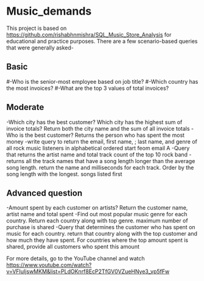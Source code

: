 # Music_demands

This project is based on https://github.com/rishabhnmishra/SQL_Music_Store_Analysis for educational and practice purposes.
There are a few scenario-based queries that were generally asked-
## Basic
#-Who is the senior-most employee based on job title?
#-Which country has the most invoices?
#-What are the top 3 values of total invoices?

## Moderate
-Which city has the best customer? Which city has the highest sum of invoice totals? Return both the city name and the sum of all invoice totals
-Who is the best customer? Returns the person who has spent the most money
-write query to return the email, first name, ; last name, and genre of all rock music listeners in alphabetical ordered start feom email A
-Query that returns the artist name and total track count of the top 10 rock band
-returns all the track names that have a song length longer than the average song length. return the name and milliseconds for each track. Order by the song length with the longest. songs listed first

## Advanced question
-Amount spent by each customer on artists? Return the customer name, artist name and total spent
-Find out most popular music genre for each country. Return each country along with top genre. maximum number of purchase is shared
-Query that determines the customer who has spent on music for each country. return that country along with the top customer and how much they have spent. For countries where the top amount spent is shared, provide all customers who spent this amount

For more details, go to the YouTube channel and watch https://www.youtube.com/watch?v=VFIuIjswMKM&list=PLdOKnrf8EcP2TfGV0VZueHNye3_vp5fFw
